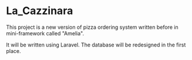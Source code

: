 # La_Cazzinara

This project is a new version of pizza ordering system written
before in mini-framework called "Amelia".

It will be written using Laravel.
The database will be redesigned in the first place.
